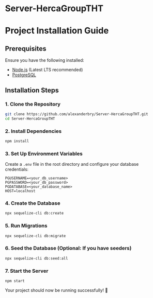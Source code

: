 # Server-HercaGroupTHT

# Project Installation Guide

## Prerequisites
Ensure you have the following installed:
- [Node.js](https://nodejs.org/) (Latest LTS recommended)
- [PostgreSQL](https://www.postgresql.org/)

## Installation Steps

### 1. Clone the Repository
```sh
git clone https://github.com/alexanderbry/Server-HercaGroupTHT.git
cd Server-HercaGroupTHT
```

### 2. Install Dependencies
```sh
npm install
```

### 3. Set Up Environment Variables
Create a `.env` file in the root directory and configure your database credentials:
```env
PGUSERNAME=<your_db_username>
PGPASSWORD=<your_db_password>
PGDATABASE=<your_database_name>
HOST=localhost
```

### 4. Create the Database
```sh
npx sequelize-cli db:create
```

### 5. Run Migrations
```sh
npx sequelize-cli db:migrate
```

### 6. Seed the Database (Optional: If you have seeders)
```sh
npx sequelize-cli db:seed:all
```

### 7. Start the Server
```sh
npm start
```

Your project should now be running successfully! 🚀

